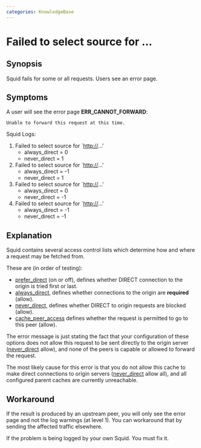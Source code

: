```yaml
---
categories: KnowledgeBase
---
```

# Failed to select source for ...

## Synopsis

Squid fails for some or all requests. Users see an error page.

## Symptoms

A user will see the error page **ERR_CANNOT_FORWARD**:

    Unable to forward this request at this time.

Squid Logs:

1. Failed to select source for \`<http://>...'
      - always_direct = 0
      - never_direct = 1
1. Failed to select source for \`<http://>...'
      - always_direct = -1
      - never_direct = 1
1. Failed to select source for \`<http://>...'
      - always_direct = 0
      - never_direct = -1
1. Failed to select source for \`<http://>...'
      - always_direct = -1
      - never_direct = -1

## Explanation

Squid contains several access control lists which determine how and
where a request may be fetched from.

These are (in order of testing):
- [prefer_direct](http://www.squid-cache.org/Doc/config/prefer_direct)
    (on or off), defines whether DIRECT connection to the origin is tried first
    or last.
- [always_direct](http://www.squid-cache.org/Doc/config/always_direct),
    defines whether connections to the origin are **required** (allow).
- [never_direct](http://www.squid-cache.org/Doc/config/never_direct), 
    defines whether DIRECT to origin requests are blocked (allow).
- [cache_peer_access](http://www.squid-cache.org/Doc/config/cache_peer_access)
    defines whether the request is permitted to go to this peer (allow).

The error message is just stating the fact that your configuration of
these options does not allow this request to be sent directly to the
origin server
([never_direct](http://www.squid-cache.org/Doc/config/never_direct)
allow), and none of the peers is capable or allowed to forward the
request.

The most likely cause for this error is that you do not allow this cache
to make direct connections to origin servers
([never_direct](http://www.squid-cache.org/Doc/config/never_direct)
allow all), and all configured parent caches are currently unreachable.

## Workaround

If the result is produced by an upstream peer, you will only see the
error page and not the log warnings (at level 1). You can workaround
that by sending the affected traffic elsewhere.

If the problem is being logged by your own Squid. You must fix it.
